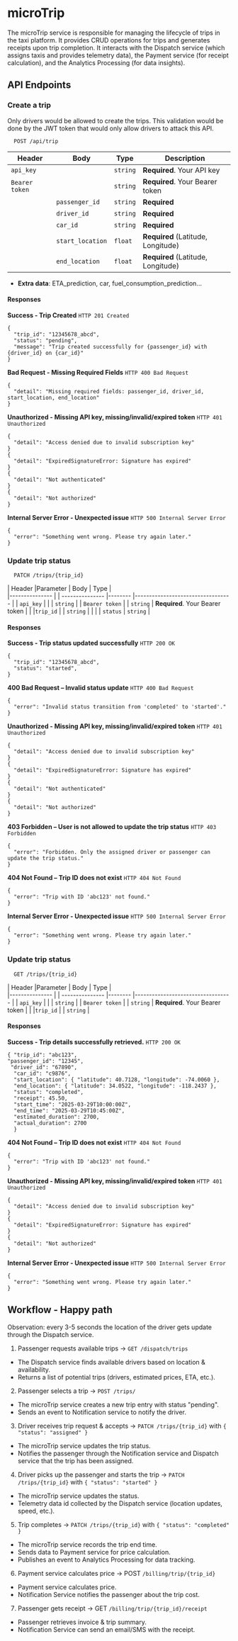 # microTrip
The microTrip service is responsible for managing the lifecycle of trips in the taxi platform. It provides CRUD operations for trips and generates receipts upon trip completion. It interacts with the Dispatch service (which assigns taxis and provides telemetry data), the Payment service (for receipt calculation), and the Analytics Processing (for data insights).

## API Endpoints

### Create a trip
  Only drivers would be allowed to create the trips. This validation would be done by the JWT token that would only allow drivers to attack this API.
```http
  POST /api/trip
```

| Header          | Body            | Type     | Description                        |
|--------------- |--------------- |-------- |---------------------------------- |
| `api_key`      |               | `string` | **Required**. Your API key        |
| `Bearer token` |               | `string` | **Required**. Your Bearer token   |
|               | `passenger_id`  | `string` | **Required**                       |
|               | `driver_id`     | `string` | **Required**                       |
|               | `car_id`        | `string` | **Required**                       |
|               | `start_location` | `float`  | **Required** (Latitude, Longitude) |
|               | `end_location`  | `float`  | **Required** (Latitude, Longitude) |

- **Extra data**: ETA_prediction, car, fuel_consumption_prediction...

#### Responses
 **Success - Trip Created**
 `HTTP 201 Created`
```
{
  "trip_id": "12345678_abcd",
  "status": "pending",
  "message": "Trip created successfully for {passenger_id} with {driver_id} on {car_id}"
}
```
**Bad Request - Missing Required Fields**
`HTTP 400 Bad Request`
```
{
  "detail": "Missing required fields: passenger_id, driver_id, start_location, end_location"
}
```
**Unauthorized - Missing API key, missing/invalid/expired token**
`HTTP 401 Unauthorized`
```
{
  "detail": "Access denied due to invalid subscription key"
}
{
  "detail": "ExpiredSignatureError: Signature has expired"
}
{
  "detail": "Not authenticated"
}
{
  "detail": "Not authorized"
}
```
**Internal Server Error - Unexpected issue**
`HTTP 500 Internal Server Error`
```
{
  "error": "Something went wrong. Please try again later."
}
```

### Update trip status

```http
  PATCH /trips/{trip_id}
```

| Header          |Parameter |  Body            | Type     |       
|---------------  | | ---------------  |-------- |---------------------------------- |
| `api_key`       | |                  | `string` | 
| `Bearer token` |               | `string` | **Required**. Your Bearer token   |
|                 |`trip_id` |   | `string` | 
|                 | |     `status`  | `string` | 


#### Responses
 **Success - Trip status updated successfully**
 `HTTP 200 OK`
```
{
  "trip_id": "12345678_abcd",
  "status": "started",
}
```
**400 Bad Request – Invalid status update**
 `HTTP 400 Bad Request`
```
{
  "error": "Invalid status transition from 'completed' to 'started'."
}
```
**Unauthorized - Missing API key, missing/invalid/expired token**
`HTTP 401 Unauthorized`
```
{
  "detail": "Access denied due to invalid subscription key"
}
{
  "detail": "ExpiredSignatureError: Signature has expired"
}
{
  "detail": "Not authenticated"
}
{
  "detail": "Not authorized"
}
```
**403 Forbidden – User is not allowed to update the trip status**
 `HTTP 403 Forbidden`
```
{
  "error": "Forbidden. Only the assigned driver or passenger can update the trip status."
}
``` 

**404 Not Found – Trip ID does not exist**
 `HTTP 404 Not Found`
```
{
  "error": "Trip with ID 'abc123' not found."
}
``` 
**Internal Server Error - Unexpected issue**
`HTTP 500 Internal Server Error`
```
{
  "error": "Something went wrong. Please try again later."
}
```

### Update trip status

```http
  GET /trips/{trip_id}
```

| Header          |Parameter |  Body            | Type     |       
|---------------  | | ---------------  |-------- |---------------------------------- |
| `api_key`       | |                  | `string` | 
| `Bearer token` |               | `string` | **Required**. Your Bearer token   |
|                 |`trip_id` |   | `string` | 

#### Responses
 **Success - Trip details successfully retrieved.**
 `HTTP 200 OK`
```
{ "trip_id": "abc123", 
"passenger_id": "12345",
 "driver_id": "67890",
  "car_id": "c9876", 
  "start_location": { "latitude": 40.7128, "longitude": -74.0060 }, 
  "end_location": { "latitude": 34.0522, "longitude": -118.2437 }, 
  "status": "completed", 
  "receipt": 45.50, 
  "start_time": "2025-03-29T10:00:00Z", 
  "end_time": "2025-03-29T10:45:00Z", 
  "estimated_duration": 2700, 
  "actual_duration": 2700 
  }
```

**404 Not Found – Trip ID does not exist**
 `HTTP 404 Not Found`
```
{
  "error": "Trip with ID 'abc123' not found."
}
``` 
**Unauthorized - Missing API key, missing/invalid/expired token**
`HTTP 401 Unauthorized`
```
{
  "detail": "Access denied due to invalid subscription key"
}
{
  "detail": "ExpiredSignatureError: Signature has expired"
}
{
  "detail": "Not authorized"
}
```
**Internal Server Error - Unexpected issue**
`HTTP 500 Internal Server Error`
```
{
  "error": "Something went wrong. Please try again later."
}
```

## Workflow - Happy path
Observation: every 3-5 seconds the location of the driver gets update through the Dispatch service.
1. Passenger requests available trips → `GET /dispatch/trips`
- The Dispatch service finds available drivers based on location & availability.
- Returns a list of potential trips (drivers, estimated prices, ETA, etc.).
2. Passenger selects a trip → `POST /trips/`
- The microTrip service creates a new trip entry with status "pending".
- Sends an event to Notification service to notify the driver.
3. Driver receives trip request & accepts → `PATCH /trips/{trip_id}` with `{ "status": "assigned" }`
- The microTrip service updates the trip status.
- Notifies the passenger through the Notification service and Dispatch service that the trip has been assigned.

4. Driver picks up the passenger and starts the trip → `PATCH /trips/{trip_id}` with `{ "status": "started" }`
- The microTrip service updates the status.
- Telemetry data id collected by the Dispatch service (location updates, speed, etc.).

5. Trip completes → `PATCH /trips/{trip_id}` with `{ "status": "completed" }`
- The microTrip service records the trip end time.
- Sends data to Payment service for price calculation.
- Publishes an event to Analytics Processing for data tracking.

6. Payment service calculates price → POST `/billing/trip/{trip_id}`
- Payment service calculates price.
- Notification Service notifies the passenger about the trip cost.

7. Passenger gets receipt → GET `/billing/trip/{trip_id}/receipt` 
- Passenger retrieves invoice & trip summary.
- Notification Service can send an email/SMS with the receipt.